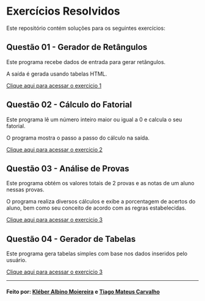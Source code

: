 
# Exercícios Resolvidos

Este repositório contém soluções para os seguintes exercícios:

## Questão 01 - Gerador de Retângulos

Este programa recebe dados de entrada para gerar retângulos.

A saída é gerada usando tabelas HTML.

[Clique aqui para acessar o exercicio 1](https://kleberalbinomoreira.com.br/php/001_Retangulo/index.php)

## Questão 02 - Cálculo do Fatorial

Este programa lê um número inteiro maior ou igual a 0 e calcula o seu fatorial.

O programa mostra o passo a passo do cálculo na saída.

[Clique aqui para acessar o exercicio 2](https://kleberalbinomoreira.com.br/php/002_Fatorial/index.php)


## Questão 03 - Análise de Provas

Este programa obtém os valores totais de 2 provas e as notas de um aluno nessas provas.

O programa realiza diversos cálculos e exibe a porcentagem de acertos do aluno, bem como seu conceito de acordo com as regras estabelecidas.

[Clique aqui para acessar o exercicio 3](https://kleberalbinomoreira.com.br/php/003_Provas/index.php)
## Questão 04 - Gerador de Tabelas

Este programa gera tabelas simples com base nos dados inseridos pelo usuário.

[Clique aqui para acessar o exercicio 3](https://kleberalbinomoreira.com.br/php/004_Gerador_Tabelas/index.php)

---------------------
#### Feito por: [Kléber Albino Moiereira](https://github.com/kleber0a0m) e [Tiago Mateus Carvalho](https://github.com/jinkijack) 
